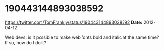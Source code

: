 # 190443144893038592
https://twitter.com/TomFrankly/status/190443144893038592
**Date:** 2012-04-12

Web devs: is it possible to make web fonts bold and italic at the same time? If so, how do I do it?
